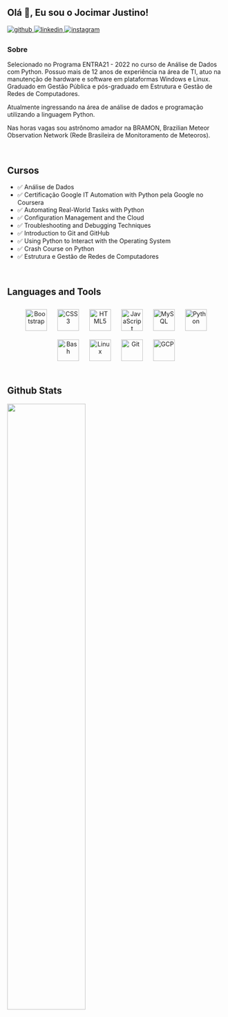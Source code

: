 ## Olá 👋, Eu sou o Jocimar Justino!

<a href="https://github.com/jocimarjustino" target="_blank">
  <img
  src=https://img.shields.io/badge/github-%2324292e.svg?&style=for-the-badge&logo=github&logoColor=white
  alt=github style="margin-bottom: 5px;" />
</a>
<a href="https://linkedin.com/in/jocimarjustino" target="_blank">
  <img
  src=https://img.shields.io/badge/linkedin-%231E77B5.svg?&style=for-the-badge&logo=linkedin&logoColor=white
  alt=linkedin style="margin-bottom: 5px;" />
</a>
<a href="https://instagram.com/jocimarjustino" target="_blank">
  <img
  src=https://img.shields.io/badge/instagram-%23000000.svg?&style=for-the-badge&logo=instagram&logoColor=white
  alt=instagram style="margin-bottom: 5px;" />
</a>

### Sobre 

Selecionado no Programa ENTRA21 - 2022 no curso de Análise de Dados
com Python. Possuo mais de 12 anos de experiência na área de TI, atuo na
manutenção de hardware e software em plataformas Windows e Linux. Graduado em
Gestão Pública e pós-graduado em Estrutura e Gestão de Redes de Computadores.

Atualmente ingressando na área de análise de dados e programação utilizando a
linguagem Python. 

Nas horas vagas sou astrônomo amador na BRAMON, Brazilian
Meteor Observation Network (Rede Brasileira de Monitoramento de Meteoros).

<br />

## Cursos 

- ✅ Análise de Dados 
- ✅ Certificação Google IT Automation with Python pela Google no Coursera 
- ✅ Automating Real-World Tasks with Python 
- ✅ Configuration Management and the Cloud
- ✅ Troubleshooting and Debugging Techniques
- ✅ Introduction to Git and GitHub 
- ✅ Using Python to Interact with the Operating System 
- ✅ Crash Course on Python 
- ✅ Estrutura e Gestão de Redes de Computadores

<br />

## Languages and Tools
<div align="center">
  <a href="https://getbootstrap.com/docs/3.4/javascript/" target="_blank"
    ><img
      style="margin: 10px"
      src="https://profilinator.rishav.dev/skills-assets/bootstrap-plain.svg"
      alt="Bootstrap"
      height="50"
  /></a>
  <a href="https://www.w3schools.com/css/" target="_blank"
    ><img
      style="margin: 10px"
      src="https://profilinator.rishav.dev/skills-assets/css3-original-wordmark.svg"
      alt="CSS3"
      height="50"
  /></a>
  <a href="https://en.wikipedia.org/wiki/HTML5" target="_blank"
    ><img
      style="margin: 10px"
      src="https://profilinator.rishav.dev/skills-assets/html5-original-wordmark.svg"
      alt="HTML5"
      height="50"
  /></a>
  <a href="https://www.javascript.com/" target="_blank"
    ><img
      style="margin: 10px"
      src="https://profilinator.rishav.dev/skills-assets/javascript-original.svg"
      alt="JavaScript"
      height="50"
  /></a>
  <a href="https://www.mysql.com/" target="_blank"
    ><img
      style="margin: 10px"
      src="https://profilinator.rishav.dev/skills-assets/mysql-original-wordmark.svg"
      alt="MySQL"
      height="50"
  /></a>
  <a href="https://www.python.org/" target="_blank"
    ><img
      style="margin: 10px"
      src="https://profilinator.rishav.dev/skills-assets/python-original.svg"
      alt="Python"
      height="50"
  /></a>
  <a href="https://www.gnu.org/software/bash/" target="_blank"
    ><img
      style="margin: 10px"
      src="https://profilinator.rishav.dev/skills-assets/gnu_bash-icon.svg"
      alt="Bash"
      height="50"
  /></a>
  <a href="https://www.linux.org/" target="_blank"
    ><img
      style="margin: 10px"
      src="https://profilinator.rishav.dev/skills-assets/linux-original.svg"
      alt="Linux"
      height="50"
  /></a>
  <a href="https://github.com/" target="_blank"
    ><img
      style="margin: 10px"
      src="https://profilinator.rishav.dev/skills-assets/git-scm-icon.svg"
      alt="Git"
      height="50"
  /></a>
  <a href="https://cloud.google.com/" target="_blank"
    ><img
      style="margin: 10px"
      src="https://profilinator.rishav.dev/skills-assets/google_cloud-icon.svg"
      alt="GCP"
      height="50"
  /></a>
</div>

<br />

## Github Stats

<img
  src="https://github-readme-stats.vercel.app/api?username=jocimarjustino&show_icons=true&count_private=true&hide_border=true&theme=dark"
  align="left"
  style="width: 60%"
/>

